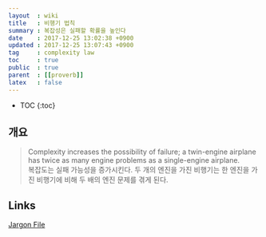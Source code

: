 ```yaml
---
layout  : wiki
title   : 비행기 법칙
summary : 복잡성은 실패할 확률을 높인다
date    : 2017-12-25 13:02:38 +0900
updated : 2017-12-25 13:07:43 +0900
tag     : complexity law
toc     : true
public  : true
parent  : [[proverb]]
latex   : false
---
```

* TOC
{:toc}

## 개요

> Complexity increases the possibility of failure; a twin-engine airplane has twice as many engine problems as a single-engine airplane.  
복잡도는 실패 가능성을 증가시킨다. 두 개의 엔진을 가진 비행기는 한 엔진을 가진 비행기에 비해 두 배의 엔진 문제를 겪게 된다.

## Links

[Jargon File](http://catb.org/jargon/html/A/airplane-rule.html )

